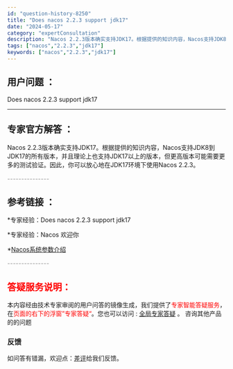 ```yaml
---
id: "question-history-8250"
title: "Does nacos 2.2.3 support jdk17"
date: "2024-05-17"
category: "expertConsultation"
description: "Nacos 2.2.3版本确实支持JDK17。根据提供的知识内容，Nacos支持JDK8到JDK17的所有版本，并且理论上也支持JDK17以上的版本，但更高版本可能需要更多的测试验证。因此，你可以放心地在JDK17环境下使用Nacos 2.2.3。"
tags: ["nacos","2.2.3","jdk17"]
keywords: ["nacos","2.2.3","jdk17"]
---
```


## 用户问题 ： 
 Does nacos 2.2.3 support jdk17  

---------------
## 专家官方解答 ：

Nacos 2.2.3版本确实支持JDK17。根据提供的知识内容，Nacos支持JDK8到JDK17的所有版本，并且理论上也支持JDK17以上的版本，但更高版本可能需要更多的测试验证。因此，你可以放心地在JDK17环境下使用Nacos 2.2.3。


<font color="#949494">---------------</font> 


## 参考链接 ：

*专家经验：Does nacos 2.2.3 support jdk17 
 
 *专家经验：Nacos 欢迎你 
 
 *[Nacos系统参数介绍](https://nacos.io/docs/latest/guide/admin/system-configurations)


 <font color="#949494">---------------</font> 
 


## <font color="#FF0000">答疑服务说明：</font> 

本内容经由技术专家审阅的用户问答的镜像生成，我们提供了<font color="#FF0000">专家智能答疑服务</font>，在<font color="#FF0000">页面的右下的浮窗”专家答疑“</font>。您也可以访问 : [全局专家答疑](https://answer.opensource.alibaba.com/docs/intro) 。 咨询其他产品的的问题

### 反馈
如问答有错漏，欢迎点：[差评](https://ai.nacos.io/user/feedbackByEnhancerGradePOJOID?enhancerGradePOJOId=13601)给我们反馈。
